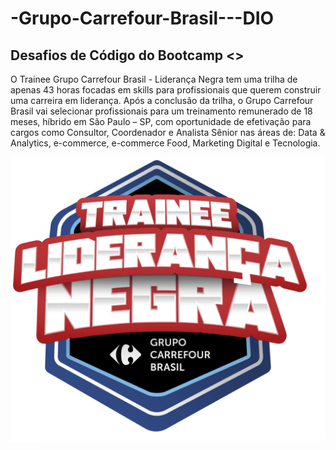 # -Grupo-Carrefour-Brasil---DIO
## Desafios de Código do Bootcamp <>


 O Trainee Grupo Carrefour Brasil - Liderança Negra tem uma trilha de apenas 43 horas focadas em skills
 para profissionais que querem construir uma carreira em liderança. 
 Após a conclusão da trilha, o Grupo Carrefour Brasil vai selecionar profissionais para um treinamento remunerado de 18 meses, híbrido em São Paulo – SP, 
 com oportunidade de efetivação para cargos como Consultor, Coordenador e Analista Sênior nas áreas de:
 Data & Analytics, e-commerce, e-commerce Food, Marketing Digital e Tecnologia.



![Bootcamp](https://github.com/karellenn/-Grupo-Carrefour-Brasil---DIO/blob/main/bootcamp.png)
